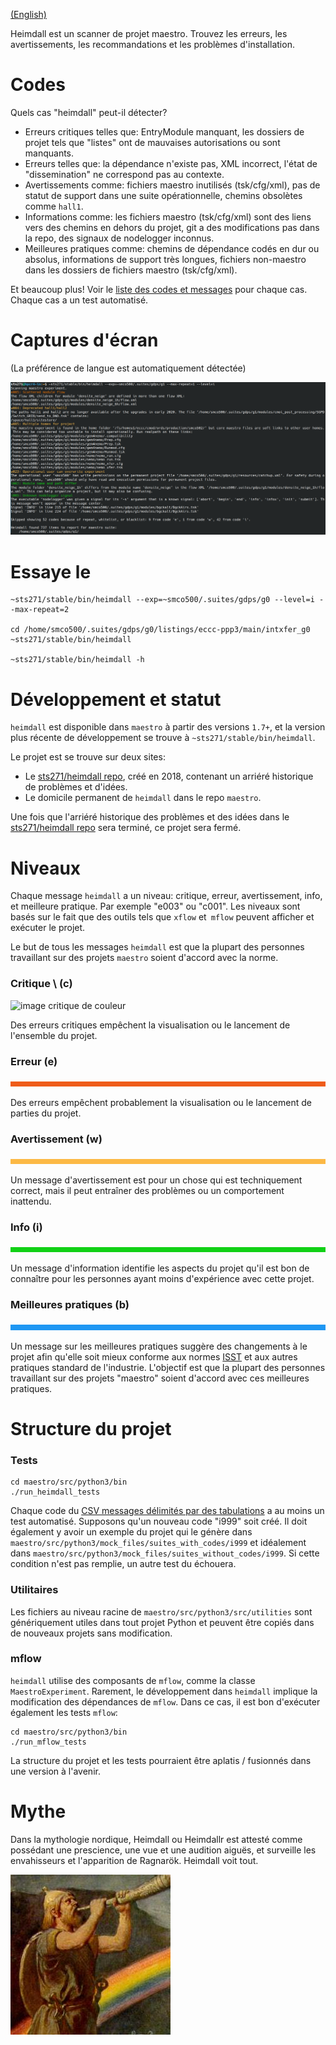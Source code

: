 [(English)](../en/heimdall.md)

Heimdall est un scanner de projet maestro. Trouvez les erreurs, les avertissements, les recommandations et les problèmes d'installation.

# Codes

Quels cas "heimdall" peut-il détecter?

* Erreurs critiques telles que: EntryModule manquant, les dossiers de projet tels que "listes" ont de mauvaises autorisations ou sont manquants.
* Erreurs telles que: la dépendance n'existe pas, XML incorrect, l'état de "dissemination" ne correspond pas au contexte.
* Avertissements comme: fichiers maestro inutilisés (tsk/cfg/xml), pas de statut de support dans une suite opérationnelle, chemins obsolètes comme `hall1`.
* Informations comme: les fichiers maestro (tsk/cfg/xml) sont des liens vers des chemins en dehors du projet, git a des modifications pas dans la repo, des signaux de nodelogger inconnus.
* Meilleures pratiques comme: chemins de dépendance codés en dur ou absolus, informations de support très longues, fichiers non-maestro dans les dossiers de fichiers maestro (tsk/cfg/xml).

Et beaucoup plus! Voir le [liste des codes et messages](doc/fr/heimdall_codes.md) pour chaque cas. Chaque cas a un test automatisé.

# Captures d'écran

(La préférence de langue est automatiquement détectée)

![heimdall screenshot](/src/python3/screenshots/heimdall1.png)

# Essaye le

```
~sts271/stable/bin/heimdall --exp=~smco500/.suites/gdps/g0 --level=i --max-repeat=2

cd /home/smco500/.suites/gdps/g0/listings/eccc-ppp3/main/intxfer_g0
~sts271/stable/bin/heimdall

~sts271/stable/bin/heimdall -h
```

# Développement et statut

`heimdall` est disponible dans `maestro` à partir des versions `1.7+`, et la version plus récente de développement se trouve à `~sts271/stable/bin/heimdall`.

Le projet est se trouve sur deux sites:

* Le [sts271/heimdall repo](https://gitlab.science.gc.ca/sts271/heimdall/issues), créé en 2018, contenant un arriéré historique de problèmes et d'idées.
* Le domicile permanent de `heimdall` dans le repo `maestro`.

Une fois que l'arriéré historique des problèmes et des idées dans le [sts271/heimdall repo](https://gitlab.science.gc.ca/sts271/heimdall/issues) sera terminé, ce projet sera fermé.

# Niveaux

Chaque message `heimdall` a un niveau: critique, erreur, avertissement, info, et meilleure pratique. Par exemple "e003" ou "c001". Les niveaux sont basés sur le fait que des outils tels que `xflow` et` mflow` peuvent afficher et exécuter le projet.

Le but de tous les messages `heimdall` est que la plupart des personnes travaillant sur des projets `maestro` soient d'accord avec la norme.

### Critique \ (c)

![image critique de couleur](/src/python3/doc/couleur-critique.png)

Des erreurs critiques empêchent la visualisation ou le lancement de l'ensemble du projet.

### Erreur (e)

![image d'erreur de couleur](/src/python3/doc/color-error.png)

Des erreurs empêchent probablement la visualisation ou le lancement de parties du projet.

### Avertissement (w)

![image d'avertissement de couleur](/src/python3/doc/color-warning.png)

Un message d'avertissement est pour un chose qui est techniquement correct, mais il peut entraîner des problèmes ou un comportement inattendu.

### Info (i)

![image info couleur](/src/python3/doc/color-info.png)

Un message d'information identifie les aspects du projet qu'il est bon de connaître pour les personnes ayant moins d'expérience avec cette projet.

### Meilleures pratiques (b)

![image des meilleures pratiques couleur](/src/python3/doc/color-best-practice.png)

Un message sur les meilleures pratiques suggère des changements à le projet afin qu'elle soit mieux conforme aux normes [ISST](https://wiki.cmc.ec.gc.ca/wiki/ISST) et aux autres pratiques standard de l'industrie. L'objectif est que la plupart des personnes travaillant sur des projets "maestro" soient d'accord avec ces meilleures pratiques.

# Structure du projet

### Tests

```
cd maestro/src/python3/bin
./run_heimdall_tests
```

Chaque code du [CSV messages délimités par des tabulations](/src/python3/csv/message_codes.csv) a au moins un test automatisé. Supposons qu'un nouveau code "i999" soit créé. Il doit également y avoir un exemple du projet qui le génère dans `maestro/src/python3/mock_files/suites_with_codes/i999` et idéalement dans `maestro/src/python3/mock_files/suites_without_codes/i999`. Si cette condition n'est pas remplie, un autre test du échouera.

### Utilitaires

Les fichiers au niveau racine de `maestro/src/python3/src/utilities` sont génériquement utiles dans tout projet Python et peuvent être copiés dans de nouveaux projets sans modification.

### mflow

`heimdall` utilise des composants de `mflow`, comme la classe `MaestroExperiment`. Rarement, le développement dans `heimdall` implique la modification des dépendances de `mflow`. Dans ce cas, il est bon d'exécuter également les tests `mflow`:

```
cd maestro/src/python3/bin
./run_mflow_tests
```

La structure du projet et les tests pourraient être aplatis / fusionnés dans une version à l'avenir.

# Mythe

Dans la mythologie nordique, Heimdall ou Heimdallr est attesté comme possédant une prescience, une vue et une audition aiguës, et surveille les envahisseurs et l'apparition de Ragnarök. Heimdall voit tout.

![avatar heimdall](/src/python3/screenshots/heimdall-avatar.jpg)
